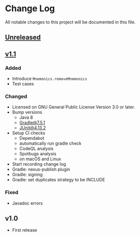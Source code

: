 # Change Log
All notable changes to this project will be documented in this file.

## [Unreleased]

## [v1.1]

### Added
* Introduce `Mnemonics.removeMnemonics`
* Test cases

### Changed
* Licensed on GNU General Public License Version 3.0 or later.
* Bump versions
  - Java 8
  - Gradle@7.5.1
  - JUnit@4.13.2
* Setup CI checks
  - Dependabot
  - automatically run gradle check
  - CodeQL analysis
  - Spotbugs analysis
  - on macOS and Linux
* Start recording change log
* Gradle: nexus-publish plugin
* Gradle: signing
* Gradle: set duplicates strategy to be INCLUDE

### Fixed
* Javadoc errors

## v1.0
* First release

[Unreleased]: https://github.com/eb4j/dsl4j/compare/v1.1...HEAD
[v1.1]: https://github.com/omegat-org/lib-mnemonics/compare/v1.0...v1.1

